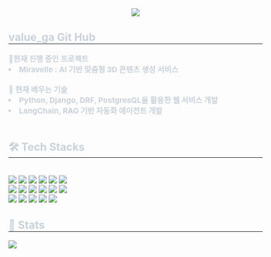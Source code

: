 <div align= "center">
    <img src="https://capsule-render.vercel.app/api?type=waving&color=0:8fe9ff,100:3898ff&height=140&text=Beluga%20is%20a%20white%20whale.%20It%20is%20not%20a%20dolphin&animation=fadeIn&fontColor=ffffff&fontSize=30&fontAlignY=30" />
    </div>
    <div style="text-align: left;"> 
    <h2 style="border-bottom: 1px solid #21262d; color: #c9d1d9;"> value_ga Git Hub </h2>  
    <div style="font-weight: 700; font-size: 15px; text-align: left; color: #c9d1d9;"> 🔔현재 진행 중인 프로젝트</li><li> Miravelle : AI 기반 맞춤형 3D 콘텐츠 생성 서비스</li><br></li>🌱 현재 배우는 기술</li><li> Python, Django, DRF, PostgresQL을 활용한 웹 서비스 개발</li><li> LangChain, RAG 기반 자동화 에이전트 개발</li><br></li> </div> 
    </div>
    <div style="text-align: left;">
    <h2 style="border-bottom: 1px solid #21262d; color: #c9d1d9;"> 🛠️ Tech Stacks </h2> <br> 
    <div style="margin: ; text-align: left;" "text-align: left;"> <img src="https://img.shields.io/badge/Django-092E20?style=flat&logo=Django&logoColor=white">
          <img src="https://img.shields.io/badge/Docker-2496ED?style=flat&logo=Docker&logoColor=white">
          <img src="https://img.shields.io/badge/Github-181717?style=flat&logo=Github&logoColor=white">
          <img src="https://img.shields.io/badge/Javascript-F7DF1E?style=flat&logo=Javascript&logoColor=white">
          <img src="https://img.shields.io/badge/html5-E34F26?style=flat&logo=html5&logoColor=white">
          <img src="https://img.shields.io/badge/css-663399?style=flat&logo=css&logoColor=white">
          <br/><img src="https://img.shields.io/badge/MySQL-4479A1?style=flat&logo=MySQL&logoColor=white">
          <img src="https://img.shields.io/badge/Python-3776AB?style=flat&logo=Python&logoColor=white">
          <img src="https://img.shields.io/badge/Notion-000000?style=flat&logo=Notion&logoColor=white">
          <img src="https://img.shields.io/badge/PyTorch-EE4C2C?style=flat&logo=PyTorch&logoColor=white">
          <img src="https://img.shields.io/badge/Slack-4A154B?style=flat&logo=Slack&logoColor=white">
          <img src="https://img.shields.io/badge/Tensorflow-FF6F00?style=flat&logo=Tensorflow&logoColor=white">
          <br/><img src="https://img.shields.io/badge/postgresql-4169E1?style=flat&logo=postgresql&logoColor=white">
          <img src="https://img.shields.io/badge/threedotjs-000000?style=flat&logo=threedotjs&logoColor=white">
          <img src="https://img.shields.io/badge/fastapi-009688?style=flat&logo=fastapi&logoColor=white">
          <img src="https://img.shields.io/badge/huggingface-FFD21E?style=flat&logo=huggingface&logoColor=white">
          <img src="https://img.shields.io/badge/redis-FF4438?style=flat&logo=redis&logoColor=white">
          <br/></div>
    </div>
    <div style="text-align: left;"> 
    <h2 style="border-bottom: 1px solid #21262d; color: #c9d1d9;"> 🏅 Stats </h2> <div style="text-align: left;">  <img src="https://github-readme-stats.vercel.app/api/top-langs/?username=ldg3045&layout=compact&bg_color=180,000000,00000000&title_color=ffffff&text_color=ffffff"
           /> </div> 
    </div>
    
